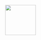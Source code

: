 <div id="header" align="center">
  <img src="https://media.giphy.com/media/M9gbBd9nbDrOTu1Mqx/giphy.gif" width="100" />
  <!-- <article class="markdown-body entry-content container-lg f5" itemprop="text">
    <p dir="auto">
      <a target="_blank" rel="noopener noreferrer nofollow" href="https://camo.githubusercontent.com/18e3ba3f820889870a093169d87bf1b53be95b7dc4526aba6d50171f1ee94c57/68747470733a2f2f6769746875622d726561646d652d73746174732e76657263656c2e6170702f6170693f757365726e616d653d636f6465726d6172636f73267468656d653d6461726b26636f756e745f707269766174653d747275652673686f775f69636f6e733d74727565267469746c655f636f6c6f723d3665343063392669636f6e5f636f6c6f723d366534306339266c696e655f6865696768743d3230"><img src="https://camo.githubusercontent.com/18e3ba3f820889870a093169d87bf1b53be95b7dc4526aba6d50171f1ee94c57/68747470733a2f2f6769746875622d726561646d652d73746174732e76657263656c2e6170702f6170693f757365726e616d653d636f6465726d6172636f73267468656d653d6461726b26636f756e745f707269766174653d747275652673686f775f69636f6e733d74727565267469746c655f636f6c6f723d3665343063392669636f6e5f636f6c6f723d366534306339266c696e655f6865696768743d3230" alt="Stats" data-canonical-src="https://github-readme-stats.vercel.app/api?username=denernun&amp;theme=dark&amp;count_private=true&amp;show_icons=true&amp;title_color=6e40c9&amp;icon_color=6e40c9&amp;line_height=20" style="max-width: 100%;">
      </a>
      <a target="_blank" rel="noopener noreferrer nofollow" href="https://camo.githubusercontent.com/b280c9d29c0b0aa7a31d15610bcb596b5569d0ddf15770d7b4a589002037b5aa/68747470733a2f2f6769746875622d726561646d652d73746174732e76657263656c2e6170702f6170692f746f702d6c616e67732f3f757365726e616d653d636f6465726d6172636f73267468656d653d6461726b266578636c7564655f7265706f3d656e63727970746f722c6465762d6461726b2d7468656d65266c61796f75743d636f6d706163742673686f775f69636f6e733d74727565267469746c655f636f6c6f723d3665343063392669636f6e5f636f6c6f723d366534306339"><img src="https://camo.githubusercontent.com/b280c9d29c0b0aa7a31d15610bcb596b5569d0ddf15770d7b4a589002037b5aa/68747470733a2f2f6769746875622d726561646d652d73746174732e76657263656c2e6170702f6170692f746f702d6c616e67732f3f757365726e616d653d636f6465726d6172636f73267468656d653d6461726b266578636c7564655f7265706f3d656e63727970746f722c6465762d6461726b2d7468656d65266c61796f75743d636f6d706163742673686f775f69636f6e733d74727565267469746c655f636f6c6f723d3665343063392669636f6e5f636f6c6f723d366534306339" alt="Top Langs" data-canonical-src="https://github-readme-stats.vercel.app/api/top-langs/?username=denernun&amp;theme=dark&amp;exclude_repo=encryptor,dev-dark-theme&amp;layout=compact&amp;show_icons=true&amp;title_color=6e40c9&amp;icon_color=6e40c9" style="max-width: 100%;">
      </a>
    </p>
    <p dir="auto">
      <a href="https://www.linkedin.com/in/denernun/" rel="nofollow"><img src="https://camo.githubusercontent.com/6d8701c93402044c6d98f353daa5df9b481441d0d1c94f78b6271f934d595c88/68747470733a2f2f696d672e736869656c64732e696f2f7374617469632f76313f7374796c653d666c6174266c6f676f3d6c696e6b6564696e266c6162656c3d6c696e6b6564696e26636f6c6f723d303037374235266d6573736167653d636f6465726d6172636f73" alt="linkeind" data-canonical-src="https://img.shields.io/static/v1?style=flat&amp;logo=linkedin&amp;label=linkedin&amp;color=0077B5&amp;message=denernun" style="max-width: 100%;"></a>
      <a href="https://www.instagram.com/denernun/" rel="nofollow"><img src="https://camo.githubusercontent.com/b4a20b7a4579088df19c311b6ebcbe09c4452a37acf3f04ba04ca4309671d47f/68747470733a2f2f696d672e736869656c64732e696f2f7374617469632f76313f7374796c653d666c6174266c6f676f3d696e7374616772616d266c6162656c3d696e7374616772616d26636f6c6f723d453434303546266d6573736167653d636f6465726d6172636f73" alt="instagram" data-canonical-src="https://img.shields.io/static/v1?style=flat&amp;logo=instagram&amp;label=instagram&amp;color=E4405F&amp;message=denernun" style="max-width: 100%;"></a>
      <a href="https://www.youtube.com/channel/UCL0WuDCzfDvA1ubLIgVzC2Q" rel="nofollow"><img src="https://camo.githubusercontent.com/7eaef94c5f3c09a1b55700c812419f97711be95480d1e14acaaae1bc65efd0e3/68747470733a2f2f696d672e736869656c64732e696f2f7374617469632f76313f7374796c653d666c6174266c6f676f3d796f7574756265266c6162656c3d4368616e6e656c26636f6c6f723d464630303030266d6573736167653d4d792532304a756d7073253230" alt="youtube" data-canonical-src="https://img.shields.io/static/v1?style=flat&amp;logo=youtube&amp;label=Channel&amp;color=FF0000&amp;message=denernun" style="max-width: 100%;"></a>
      <a href="https://discord.com/users/369646295482368001" rel="nofollow"><img src="https://camo.githubusercontent.com/e231e7dc5e264fa28fc57d0fce778aa7fc7bd627899f07c7d4e8886860c71e3d/68747470733a2f2f696d672e736869656c64732e696f2f7374617469632f76313f7374796c653d666c6174266c6f676f3d646973636f7264266c6162656c3d646973636f726426636f6c6f723d303030303030266d6573736167653d636f6465726d6172636f7325323336363139" alt="discord" data-canonical-src="https://img.shields.io/static/v1?style=flat&amp;logo=discord&amp;label=discord&amp;color=000000&amp;message=denernun%236619" style="max-width: 100%;"></a>
    </p>
    <p dir="auto">
      <a href="https://stackoverflow.com/users/4142377/dener-rocha" rel="nofollow"><img src="https://camo.githubusercontent.com/12eb2403b3ee21b4b6a5d209f095d648e31051748dc4682ff48b46da6f334cc5/68747470733a2f2f696d672e736869656c64732e696f2f7374617469632f76313f7374796c653d666c6174266c6f676f3d737461636b6f766572666c6f77266c6162656c3d737461636b6f766572666c6f7726636f6c6f723d464537413136266d6573736167653d636f6465726d6172636f73" alt="stackoverflow" data-canonical-src="https://img.shields.io/static/v1?style=flat&amp;logo=stackoverflow&amp;label=stackoverflow&amp;color=FE7A16&amp;message=denernun" style="max-width: 100%;"></a>
      <a href="https://codepen.io/denernun" rel="nofollow"><img src="https://camo.githubusercontent.com/f7a8d1150c17dabf9a096fafbfff9cd2ac3cc4f4a8e2397df45ec3f8b816c11d/68747470733a2f2f696d672e736869656c64732e696f2f7374617469632f76313f7374796c653d666c6174266c6f676f3d636f646570656e266c6162656c3d636f646570656e26636f6c6f723d303030303030266d6573736167653d636f6465726d6172636f73" alt="codepen" data-canonical-src="https://img.shields.io/static/v1?style=flat&amp;logo=codepen&amp;label=codepen&amp;color=000000&amp;message=denernun" style="max-width: 100%;"></a>
      <a href="https://medium.com/@denernun" rel="nofollow"><img src="https://camo.githubusercontent.com/12f0d128d1338522a987aee48827a46eb8c5405c15b61534574b573f8ff2e705/68747470733a2f2f696d672e736869656c64732e696f2f7374617469632f76313f7374796c653d666c6174266c6f676f3d6d656469756d266c6162656c3d4d656469756d26636f6c6f723d313231303045266d6573736167653d636f6465726d6172636f73" alt="medium" data-canonical-src="https://img.shields.io/static/v1?style=flat&amp;logo=medium&amp;label=Medium&amp;color=12100E&amp;message=denernun" style="max-width: 100%;"></a>
    </p>
    <img src="https://komarev.com/ghpvc/?username=denernun&style=flat-square&color=blue" alt="" />
    <br>
  </article> -->
</div>
